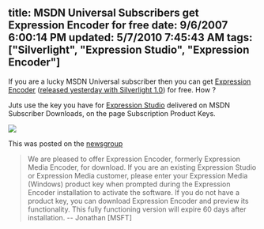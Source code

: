 title: MSDN Universal Subscribers get Expression Encoder for free
date: 9/6/2007 6:00:14 PM
updated: 5/7/2010 7:45:43 AM
tags: ["Silverlight", "Expression Studio", "Expression Encoder"]
---
If you are a lucky MSDN Universal subscriber then you can get [Expression Encoder](http://www.microsoft.com/expression/products/download.aspx?key=encoder) ([released yesterday with Silverlight 1.0](http://weblogs.asp.net/lkempe/archive/2007/09/05/silverlight-released-with-a-bonus-for-my-brother-mathieu.aspx)) for free. How ?

Juts use the key you have for [Expression Studio](http://www.microsoft.com/expression/products/download.aspx?key=studio) delivered on MSDN Subscriber Downloads, on the page Subscription Product Keys.

![](http://www.techheadbrothers.com/images/blog/expressionencoderlicense.jpg) 

This was posted on the [newsgroup](http://www.microsoft.com/communities/newsgroups/en-us/default.aspx?dg=microsoft.public.expression.mediaencoder&cat=&lang=en&cr=US)

> We are pleased to offer Expression Encoder, formerly Expression Media Encoder, for download. If you are an existing Expression Studio or Expression Media customer, please enter your Expression Media (Windows) product key when prompted during the Expression Encoder installation to activate the software. If you do not have a product key, you can download Expression Encoder and preview its functionality. This fully functioning version will expire 60 days after installation. -- Jonathan [MSFT]
